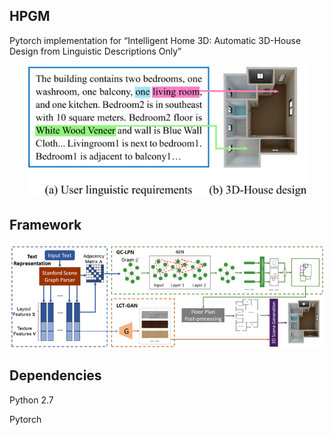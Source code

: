 ## HPGM

Pytorch implementation for “Intelligent Home 3D: Automatic 3D-House Design from Linguistic Descriptions Only”

<div align=center><img src="./images/sample.png" width="450" alt="example"/></div>

## Framework

<div align=center><img src="./images/framework.png" width="850" alt="example"/></div>

## Dependencies

Python 2.7

Pytorch



